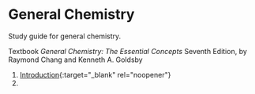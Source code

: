 # General Chemistry
Study guide for general chemistry. 

Textbook *General Chemistry: The Essential Concepts* Seventh Edition, by Raymond Chang and Kenneth A. Goldsby

1. [Introduction](https://nbviewer.jupyter.org/github/wangyu16/GeneralChemistry/blob/master/Chapter%2001.%20Introduction.ipynb){:target="_blank" rel="noopener"}
2. 
